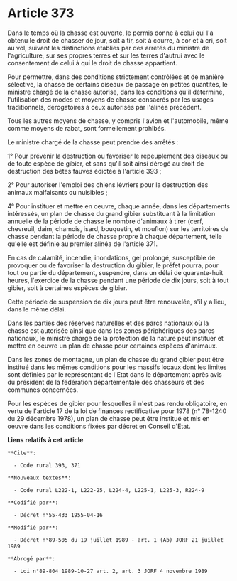 # Article 373

Dans le temps où la chasse est ouverte, le permis donne à celui qui l'a obtenu le droit de chasser de jour, soit à tir, soit
à courre, à cor et à cri, soit au vol, suivant les distinctions établies par des arrêtés du ministre de l'agriculture, sur
ses propres terres et sur les terres d'autrui avec le consentement de celui à qui le droit de chasse appartient.

Pour permettre, dans des conditions strictement contrôlées et de manière sélective, la chasse de certains oiseaux de passage
en petites quantités, le ministre chargé de la chasse autorise, dans les conditions qu'il détermine, l'utilisation des modes
et moyens de chasse consacrés par les usages traditionnels, dérogatoires à ceux autorisés par l'alinéa précédent.

Tous les autres moyens de chasse, y compris l'avion et l'automobile, même comme moyens de rabat, sont formellement prohibés.

Le ministre chargé de la chasse peut prendre des arrêtés :

1° Pour prévenir la destruction ou favoriser le repeuplement des oiseaux ou de toute espèce de gibier, et sans qu'il soit
ainsi dérogé au droit de destruction des bêtes fauves édictée à l'article 393 ;

2° Pour autoriser l'emploi des chiens lévriers pour la destruction des animaux malfaisants ou nuisibles ;

4° Pour instituer et mettre en oeuvre, chaque année, dans les départements intéressés, un plan de chasse du grand gibier
substituant à la limitation annuelle de la période de chasse le nombre d'animaux à tirer (cerf, chevreuil, daim, chamois,
isard, bouquetin, et mouflon) sur les territoires de chasse pendant la période de chasse propre à chaque département, telle
qu'elle est définie au premier alinéa de l'article 371.

En cas de calamité, incendie, inondations, gel prolongé, susceptible de provoquer ou de favoriser la destruction du gibier,
le préfet pourra, pour tout ou partie du département, suspendre, dans un délai de quarante-huit heures, l'exercice de la
chasse pendant une période de dix jours, soit à tout gibier, soit à certaines espèces de gibier.

Cette période de suspension de dix jours peut être renouvelée, s'il y a lieu, dans le même délai.

Dans les parties des réserves naturelles et des parcs nationaux où la chasse est autorisée ainsi que dans les zones
périphériques des parcs nationaux, le ministre chargé de la protection de la nature peut instituer et mettre en oeuvre un
plan de chasse pour certaines espèces d'animaux.

Dans les zones de montagne, un plan de chasse du grand gibier peut être institué dans les mêmes conditions pour les massifs
locaux dont les limites sont définies par le représentant de l'Etat dans le département après avis du président de la
fédération départementale des chasseurs et des communes concernées.

Pour les espèces de gibier pour lesquelles il n'est pas rendu obligatoire, en vertu de l'article 17 de la loi de finances
rectificative pour 1978 (n° 78-1240 du 29 décembre 1978), un plan de chasse peut être institué et mis en oeuvre dans les
conditions fixées par décret en Conseil d'Etat.

**Liens relatifs à cet article**

	**Cite**:

	  - Code rural 393, 371

	**Nouveaux textes**:

	  - Code rural L222-1, L222-25, L224-4, L225-1, L225-3, R224-9

	**Codifié par**:

	  - Décret n°55-433 1955-04-16

	**Modifié par**:

	  - Décret n°89-505 du 19 juillet 1989 - art. 1 (Ab) JORF 21 juillet 1989

	**Abrogé par**:

	  - Loi n°89-804 1989-10-27 art. 2, art. 3 JORF 4 novembre 1989
